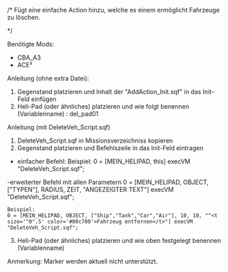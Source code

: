 /*
  Fügt eine einfache Action hinzu, welche es einem ermöglicht Fahrzeuge zu löschen.
  
*/

Benötigte Mods:
  - CBA_A3
  - ACE³

Anleitung (ohne extra Datei):
1. Gegenstand platzieren und Inhalt der "AddAction_Init.sqf" in das Init-Feld einfügen
2. Heli-Pad (oder ähnliches) platzieren und wie folgt benennen (Variablenname) : del_pad01

Anleitung (mit DeleteVeh_Script.sqf)
1. DeleteVeh_Script.sqf in Missionsverzeichniss kopieren
2. Gegenstand platzieren und Befehlszeile in das Init-Feld eintragen
  - einfacher Befehl:
    Beispiel:
    0 = [MEIN_HELIPAD, this] execVM "DeleteVeh_Script.sqf";

  -erweiterter Befehl mit allen Parametern
    0 = [MEIN_HELIPAD, OBJECT, ["TYPEN"], RADIUS, ZEIT, "ANGEZEIGTER TEXT"] execVM "DeleteVeh_Script.sqf";

    Beispiel:
    0 = [MEIN_HELIPAD, OBJECT, ["Ship","Tank","Car","Air"], 10, 10, ""<t size='"0".5' color='#00c700'>Fahrzeug entfernen</t>"] execVM "DeleteVeh_Script.sqf";

3.  Heli-Pad (oder ähnliches) platzieren und wie oben festgelegt benennen (Variablenname)




Anmerkung:
  Marker werden aktuell nicht unterstützt.
